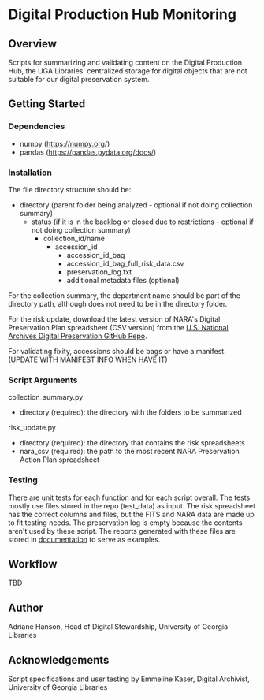# Digital Production Hub Monitoring

## Overview

Scripts for summarizing and validating content on the Digital Production Hub, 
the UGA Libraries' centralized storage for digital objects that are not suitable for our digital preservation system.

## Getting Started

### Dependencies

- numpy (https://numpy.org/)
- pandas (https://pandas.pydata.org/docs/)

### Installation

The file directory structure should be:

- directory (parent folder being analyzed - optional if not doing collection summary)
    - status (if it is in the backlog or closed due to restrictions - optional if not doing collection summary)
        - collection_id/name
            - accession_id
                - accession_id_bag
                - accession_id_bag_full_risk_data.csv
                - preservation_log.txt
                - additional metadata files (optional)

For the collection summary, the department name should be part of the directory path, 
although does not need to be in the directory folder.

For the risk update, download the latest version of NARA's Digital Preservation Plan spreadsheet (CSV version) from the 
[U.S. National Archives Digital Preservation GitHub Repo](https://github.com/usnationalarchives/digital-preservation).

For validating fixity, accessions should be bags or have a manifest. (UPDATE WITH MANIFEST INFO WHEN HAVE IT)

### Script Arguments

collection_summary.py

- directory (required): the directory with the folders to be summarized

risk_update.py

- directory (required): the directory that contains the risk spreadsheets
- nara_csv (required): the path to the most recent NARA Preservation Action Plan spreadsheet

### Testing

There are unit tests for each function and for each script overall.
The tests mostly use files stored in the repo (test_data) as input. 
The risk spreadsheet has the correct columns and files, but the FITS and NARA data are made up to fit testing needs.
The preservation log is empty because the contents aren't used by these script. 
The reports generated with these files are stored in [documentation](documentation) to serve as examples. 

## Workflow

TBD

## Author

Adriane Hanson, Head of Digital Stewardship, University of Georgia Libraries

## Acknowledgements

Script specifications and user testing by Emmeline Kaser, Digital Archivist, University of Georgia Libraries
